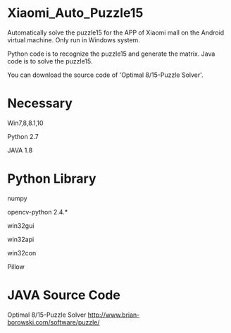 # Xiaomi_Auto_Puzzle15

Automatically solve the puzzle15 for the APP of Xiaomi mall on the Android virtual machine. Only run in Windows system.

Python code is to recognize the puzzle15 and generate the matrix. Java code is to solve the puzzle15.

You can download the source code of 'Optimal 8/15-Puzzle Solver'.

# Necessary
Win7,8,8.1,10

Python 2.7

JAVA 1.8

# Python Library
numpy

opencv-python 2.4.*

win32gui

win32api

win32con

Pillow

# JAVA Source Code
Optimal 8/15-Puzzle Solver http://www.brian-borowski.com/software/puzzle/
